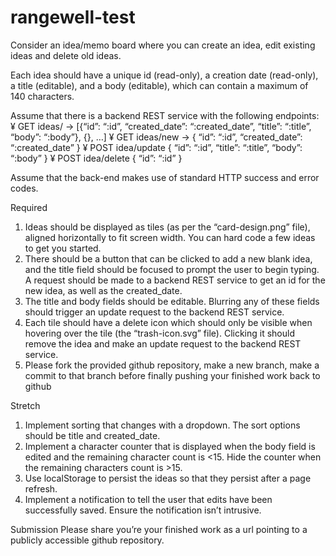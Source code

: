 # rangewell-test


Consider an idea/memo board where you can create an idea, edit existing ideas and delete old ideas.

Each idea should have a unique id (read-only), a creation date (read-only), a title (editable), and a body (editable), which can contain a maximum of 140 characters. 

Assume that there is a backend REST service with the following endpoints:
¥	GET ideas/ -> [{“id”: “:id”, “created_date”: “:created_date”, “title”: “:title”, “body”: “:body”}, {}, …]
¥	GET ideas/new -> { “id”: “:id”, “created_date”: “:created_date” } 
¥	POST idea/update { “id”: “:id”, “title”: “:title”, “body”: “:body” }
¥	POST idea/delete { “id”: “:id” }

Assume that the back-end makes use of standard HTTP success and error codes. 

Required
1.	Ideas should be displayed as tiles (as per the “card-design.png” file), aligned horizontally to fit screen width. You can hard code a few ideas to get you started. 
2.	There should be a button that can be clicked to add a new blank idea, and the title field should be focused to prompt the user to begin typing. A request should be made to a backend REST service to get an id for the new idea, as well as the created_date. 
3.	The title and body fields should be editable. Blurring any of these fields should trigger an update request to the backend REST service. 
4.	Each tile should have a delete icon which should only be visible when hovering over the tile (the “trash-icon.svg” file). Clicking it should remove the idea and make an update request to the backend REST service.
5.	Please fork the provided github repository, make a new branch, make a commit to that branch before finally pushing your finished work back to github

Stretch 
1.	Implement sorting that changes with a dropdown. The sort options should be title and created_date. 
2.	Implement a character counter that is displayed when the body field is edited and the remaining character count is <15. Hide the counter when the remaining characters count is >15. 
3.	Use localStorage to persist the ideas so that they persist after a page refresh.  
4.	Implement a notification to tell the user that edits have been successfully saved. Ensure the notification isn’t intrusive. 

Submission
Please share you’re your finished work as a url pointing to a publicly accessible github repository.
